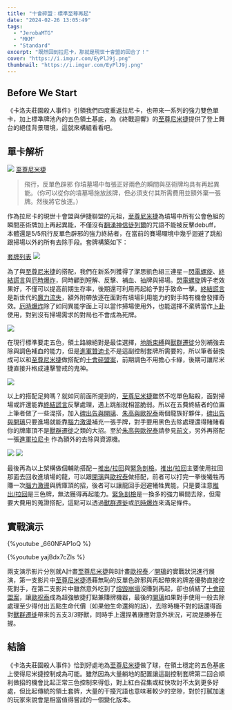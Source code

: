 ```yaml
---
title: "十會碎盟：標準至尊再起"
date: "2024-02-26 13:05:49"
tags:
  - "JerobaMTG"
  - "MKM"
  - "Standard"
excerpt: "既然回到拉尼卡，那就是現世十會盟的回合了！"
cover: "https://i.imgur.com/EyPlJ9j.png"
thumbnail: "https://i.imgur.com/EyPlJ9j.png"
---
```




## Before We Start

《卡洛夫莊園殺人事件》引領我們四度重返拉尼卡，也帶來一系列的強力雙色單卡，加上標準牌池內的五色領土基底，為《終戰迴響》的[至尊尼米捷](https://cards.scryfall.io/large/front/d/a/da1ff886-d3c8-43e5-8bf0-ba4f0b259781.jpg)提供了登上舞台的絕佳背景環境，這就來構組看看吧。



## 單卡解析

![](https://i.imgur.com/gytyjkO.png)
[至尊尼米捷](https://cards.scryfall.io/large/front/d/a/da1ff886-d3c8-43e5-8bf0-ba4f0b259781.jpg)

>飛行，反單色辟邪
>你墳墓場中每張正好兩色的瞬間與巫術牌均具有再起異能。（你可以從你的墳墓場施放該牌，但必須支付其所需費用並額外棄一張牌。然後將它放逐。）

作為拉尼卡的現世十會盟與伊捷聯盟的元祖，[至尊尼米捷](https://cards.scryfall.io/large/front/d/a/da1ff886-d3c8-43e5-8bf0-ba4f0b259781.jpg)為墳場中所有公會色組的瞬間巫術牌加上再起異能，不僅沒有[翻湧神信徒列爾](https://cards.scryfall.io/large/front/e/8/e874b439-f964-41a5-9b70-e90509cfee27.jpg?1646258539)的咒語不能被反擊debuff，本體還是5/5飛行反單色辟邪的強力終結者，在當前的賽場環境中幾乎迴避了跳船跟掃場以外的所有去除手段。套牌構築如下：

[套牌列表](https://www.mtggoldfish.com/deck/6205479#paper)
![](https://i.imgur.com/uYyzy10.png)


為了與[至尊尼米捷](https://cards.scryfall.io/large/front/d/a/da1ff886-d3c8-43e5-8bf0-ba4f0b259781.jpg)的搭配，我們在新系列獲得了潔思凱色組三連星－[閃電螺旋](https://cards.scryfall.io/large/front/4/1/4101e3fe-b0e7-4f0f-b9ac-9b61a4d628b3.jpg)、[終結謊言](https://cards.scryfall.io/large/front/1/e/1e0c695d-62f9-4805-9e2f-7032e8464136.jpg)與[厄時爆炸](https://cards.scryfall.io/large/front/0/b/0b5cdb01-eaa4-4a0a-b42a-332bcf4d6fff.jpg)，同時顧到短解、反擊、補血、抽牌與掃場。[閃電螺旋](https://cards.scryfall.io/large/front/4/1/4101e3fe-b0e7-4f0f-b9ac-9b61a4d628b3.jpg)牌子老效果好，不僅可以提高前期生存率，後期還可利用再起給予對手致命一擊。[終結謊言](https://cards.scryfall.io/large/front/1/e/1e0c695d-62f9-4805-9e2f-7032e8464136.jpg)是新世代的[魔力流失](https://cards.scryfall.io/large/front/7/c/7c257108-d0eb-45ee-99d9-d1cfec8c8517.jpg)，額外附帶放逐在面對有墳場利用能力的對手時有機會發揮奇效。[厄時爆炸](https://cards.scryfall.io/large/front/0/b/0b5cdb01-eaa4-4a0a-b42a-332bcf4d6fff.jpg)除了如同異能字面上可以當作掃場使用外，也能選擇不棄牌當作[卜卦](https://cards.scryfall.io/large/front/7/4/746a5919-637a-4fbd-8327-c37871e33f22.jpg)使用，對到沒有掃場需求的對局也不會成為死牌。

![](https://i.imgur.com/XrMDb8s.png)

在現行標準要走五色，領土路線絕對是最佳選擇，[地脈束縛](https://cards.scryfall.io/large/front/3/c/3c3ac3dd-35db-447f-8674-37b4680a1ef7.jpg)與[獸群遷徙](https://cards.scryfall.io/large/front/b/0/b0244a1f-e696-4223-9c14-22c2ca3cb738.jpg)分別補強去除與調色補血的能力，但是[進軍贊迪卡](https://cards.scryfall.io/large/front/8/f/8fed056f-a8f5-41ec-a7d2-a80a238872d1.jpg)不是這副控制套牌所需要的，所以筆者替換成可以和[至尊尼米捷](https://cards.scryfall.io/large/front/d/a/da1ff886-d3c8-43e5-8bf0-ba4f0b259781.jpg)做搭配的[十會碎盟案](https://cards.scryfall.io/large/front/2/a/2a70f0ae-d49b-4cc8-9f76-895039c3dc39.jpg)，前期調色不用擔心卡綠，後期可讓尼米捷直接升格成連擊警戒的鬼神。

![](https://i.imgur.com/dDdH91t.png)

以上的搭配足夠嗎？就如同前面所提到的，[至尊尼米捷](https://cards.scryfall.io/large/front/d/a/da1ff886-d3c8-43e5-8bf0-ba4f0b259781.jpg)雖然不吃單色點殺，面對掃場或許還能靠[終結謊言](https://cards.scryfall.io/large/front/1/e/1e0c695d-62f9-4805-9e2f-7032e8464136.jpg)反擊處理，遇上跳船就相當脆弱。所以在五費終結者的位置上筆者做了一些混搭，加入[碑出告與開璃](https://cards.scryfall.io/large/front/8/1/81039daf-0d54-4474-a833-fa287ec10cf9.jpg)、[朱高與歐祝泰](https://cards.scryfall.io/large/front/e/a/eacbcd82-36e6-424c-bd4e-ec3a584836c5.jpg)兩個龍族好夥伴，[碑出告與開璃](https://cards.scryfall.io/large/front/8/1/81039daf-0d54-4474-a833-fa287ec10cf9.jpg)只要進場就能靠[腦力激盪](https://cards.scryfall.io/large/front/5/6/56ae04a0-2402-4f48-bcb5-3cd89faab07a.jpg)補充一張手牌，對手要用黑色去除處理還得賭賭看你的牌庫頂不是[獸群遷徙](https://cards.scryfall.io/large/front/b/0/b0244a1f-e696-4223-9c14-22c2ca3cb738.jpg)之類的大招。至於[朱高與歐祝泰](https://cards.scryfall.io/large/front/e/a/eacbcd82-36e6-424c-bd4e-ec3a584836c5.jpg)請參見[前文](https://guildmagesforum.tw/Standard-5C-Sunbird-Ojutai/)，另外再搭配一張[進軍拉尼卡](https://scryfall.com/card/mom/1/invasion-of-ravnica-guildpact-paragon)
作為額外的去除與資源機。

![](https://i.imgur.com/3zAAZRR.png)
![](https://i.imgur.com/4noBwFk.png)

最後再為以上架構做個輔助搭配－[推出/拉回](https://cards.scryfall.io/large/front/8/5/85835473-b9b6-4f4a-bb93-fef93d5ec57b.jpg)與[緊急剖檢](https://cards.scryfall.io/large/front/d/2/d2ac346a-fc46-4023-aa60-4d55170697dc.jpg)。[推出/拉回](https://cards.scryfall.io/large/front/8/5/85835473-b9b6-4f4a-bb93-fef93d5ec57b.jpg)主要使用拉回那面去回收進墳場的龍，可以跟[開璃](https://cards.scryfall.io/large/front/8/1/81039daf-0d54-4474-a833-fa287ec10cf9.jpg)與[歐祝泰](https://cards.scryfall.io/large/front/e/a/eacbcd82-36e6-424c-bd4e-ec3a584836c5.jpg)做搭配，前者可以打完一拳後犧牲再賺一次[腦力激盪](https://cards.scryfall.io/large/front/5/6/56ae04a0-2402-4f48-bcb5-3cd89faab07a.jpg)與牌庫頂的招，後者可以讓龍回手迴避犧牲異能，只是要注意[推出/拉回](https://cards.scryfall.io/large/front/8/5/85835473-b9b6-4f4a-bb93-fef93d5ec57b.jpg)是三色牌，無法獲得再起能力。[緊急剖檢](https://cards.scryfall.io/large/front/d/2/d2ac346a-fc46-4023-aa60-4d55170697dc.jpg)是一換多的強力瞬間去除，但需要大費用的蒐證搭配，這點可以透過[獸群遷徙](https://cards.scryfall.io/large/front/b/0/b0244a1f-e696-4223-9c14-22c2ca3cb738.jpg)或[厄時爆炸](https://cards.scryfall.io/large/front/0/b/0b5cdb01-eaa4-4a0a-b42a-332bcf4d6fff.jpg)來滿足條件。


## 實戰演示

{%youtube _660NFAP1oQ %}

{%youtube yajBdx7cZls %}

兩支演示影片分別就A計畫[至尊尼米捷](https://cards.scryfall.io/large/front/d/a/da1ff886-d3c8-43e5-8bf0-ba4f0b259781.jpg)與B計畫[歐祝泰](https://cards.scryfall.io/large/front/e/a/eacbcd82-36e6-424c-bd4e-ec3a584836c5.jpg)／[開璃](https://cards.scryfall.io/large/front/8/1/81039daf-0d54-4474-a833-fa287ec10cf9.jpg)的實戰狀況進行展演，第一支影片中[至尊尼米捷](https://cards.scryfall.io/large/front/d/a/da1ff886-d3c8-43e5-8bf0-ba4f0b259781.jpg)憑藉無恥的反單色辟邪與再起帶來的牌差優勢直接控死對手，在第二支影片中雖然意外吃到了[熔毀崩塌](https://cards.scryfall.io/large/front/2/4/2487d124-210b-4808-888c-cd0a78aebd90.jpg)沒賺到再起，卻也偵結了[十會碎盟案](https://cards.scryfall.io/large/front/2/a/2a70f0ae-d49b-4cc8-9f76-895039c3dc39.jpg)，讓[歐祝泰](https://cards.scryfall.io/large/front/e/a/eacbcd82-36e6-424c-bd4e-ec3a584836c5.jpg)成為超強敏捷打點兼賺牌機器，最後的[開璃](https://cards.scryfall.io/large/front/8/1/81039daf-0d54-4474-a833-fa287ec10cf9.jpg)如果對手使用一般去除處理至少得付出五點生命代價（如果他生命還夠的話），去除時機不對的話還得面對[獸群遷徙](https://cards.scryfall.io/large/front/b/0/b0244a1f-e696-4223-9c14-22c2ca3cb738.jpg)帶來的五支3/3野獸，同時手上還捏著康應對意外狀況，可說是勝券在握。



## 結論

《卡洛夫莊園殺人事件》恰到好處地為[至尊尼米捷](https://cards.scryfall.io/large/front/d/a/da1ff886-d3c8-43e5-8bf0-ba4f0b259781.jpg)做了球，在領土穩定的五色基底上使得尼米捷控制成為可能。雖然因為大量躺地的配置讓這副控制套牌第二回合順利做招的機會比起正常三色控制來得低，對上紅白召集或紅快攻討不太到更多好處，但比起傳統的領土套牌，大量的干擾咒語也意味著較少的空隙，對於打膩加速的玩家來說會是相當值得嘗試的一個變化版本。
